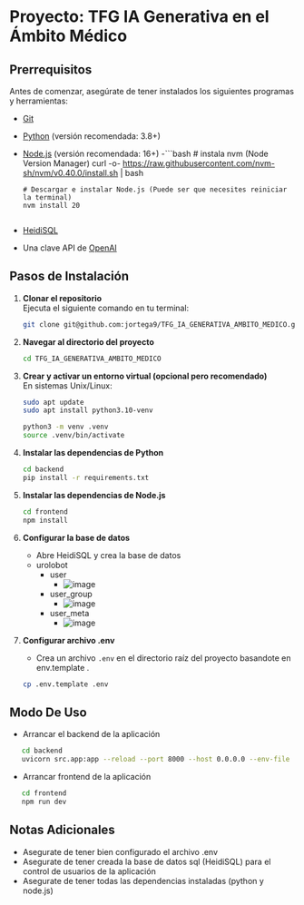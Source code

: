# Proyecto: TFG IA Generativa en el Ámbito Médico

## Prerrequisitos

Antes de comenzar, asegúrate de tener instalados los siguientes programas y herramientas:

- [Git](https://git-scm.com/)
- [Python](https://www.python.org/) (versión recomendada: 3.8+)
- [Node.js](https://nodejs.org/) (versión recomendada: 16+)
   -```bash
      # instala nvm (Node Version Manager)
      curl -o- https://raw.githubusercontent.com/nvm-sh/nvm/v0.40.0/install.sh | bash
   
      # Descargar e instalar Node.js (Puede ser que necesites reiniciar la terminal)
      nvm install 20
     ```
- [HeidiSQL](https://www.heidisql.com/)
- Una clave API de [OpenAI](https://platform.openai.com/signup)

## Pasos de Instalación

1. **Clonar el repositorio**  
   Ejecuta el siguiente comando en tu terminal:
   ```bash
   git clone git@github.com:jortega9/TFG_IA_GENERATIVA_AMBITO_MEDICO.git
   ```

2. **Navegar al directorio del proyecto**  
   ```bash
   cd TFG_IA_GENERATIVA_AMBITO_MEDICO
   ```

3. **Crear y activar un entorno virtual (opcional pero recomendado)**  
   En sistemas Unix/Linux:
   ```bash
   sudo apt update
   sudo apt install python3.10-venv
   ```

   ```bash
   python3 -m venv .venv
   source .venv/bin/activate
   ```
   
4. **Instalar las dependencias de Python**  
   ```bash
   cd backend
   pip install -r requirements.txt
   ```

5. **Instalar las dependencias de Node.js**  
   ```bash
   cd frontend
   npm install
   ```

6. **Configurar la base de datos**  
   - Abre HeidiSQL y crea la base de datos
   - urolobot
       - user
          - ![image](https://github.com/user-attachments/assets/da2046ad-4b30-40fc-b332-2b3675253ab1)
       - user_group
          - ![image](https://github.com/user-attachments/assets/f0618a6d-4de2-418c-81cc-349d6fdb44c9)
       - user_meta
          - ![image](https://github.com/user-attachments/assets/3af4094a-4f2b-49a5-8db7-491d76c7013f)

7. **Configurar archivo .env**  
   - Crea un archivo `.env` en el directorio raíz del proyecto basandote en env.template .
    ```bash
   cp .env.template .env
   ```
## Modo De Uso
- Arrancar el backend de la aplicación

```bash
   cd backend
   uvicorn src.app:app --reload --port 8000 --host 0.0.0.0 --env-file ../.env
```

- Arrancar frontend de la aplicación

```bash
   cd frontend
   npm run dev
```

## Notas Adicionales

- Asegurate de tener bien configurado el archivo .env
- Asegurate de tener creada la base de datos sql (HeidiSQL) para el control de usuarios de la aplicación
- Asegurate de tener todas las dependencias instaladas (python y node.js)
